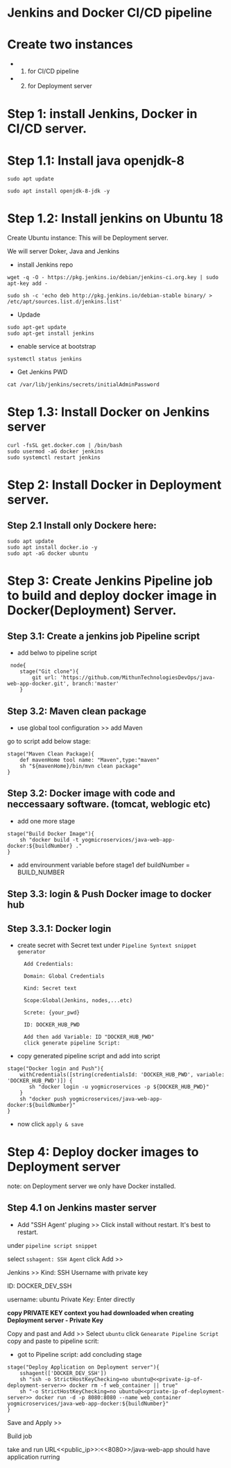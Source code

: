 # Jenkins and Docker CI/CD pipeline
# Create two instances
 - 1. for CI/CD pipeline
 - 2. for Deployment server
# Step 1: install Jenkins, Docker in CI/CD server.

# Step 1.1: Install java openjdk-8
```
sudo apt update

sudo apt install openjdk-8-jdk -y
```

# Step 1.2: Install jenkins on Ubuntu 18

Create Ubuntu instance: This will be Deployment server.

We will server Doker, Java and Jenkins

- install Jenkins repo

```
wget -q -O - https://pkg.jenkins.io/debian/jenkins-ci.org.key | sudo apt-key add -

sudo sh -c 'echo deb http://pkg.jenkins.io/debian-stable binary/ > /etc/apt/sources.list.d/jenkins.list'
```
 - Updade
 ```
sudo apt-get update
sudo apt-get install jenkins
```

- enable service at bootstrap
```
systemctl status jenkins
```
- Get Jenkins PWD
```
cat /var/lib/jenkins/secrets/initialAdminPassword
```

# Step 1.3: Install Docker on Jenkins server
```
curl -fsSL get.docker.com | /bin/bash
sudo usermod -aG docker jenkins
sudo systemctl restart jenkins
```

# Step 2: Install Docker in Deployment server.

## Step 2.1 Install only Dockere  here:

```
sudo apt update
sudo apt install docker.io -y
sudo apt -aG docker ubuntu
```

# Step 3: Create Jenkins Pipeline job to build and deploy docker image in Docker(Deployment) Server. 

## Step 3.1: Create a jenkins job Pipeline script

- add belwo to pipeline script
```
 node{
    stage("Git clone"){
        git url: 'https://github.com/MithunTechnologiesDevOps/java-web-app-docker.git', branch:'master'
    }
```
## Step 3.2: Maven clean package
- use global tool configuration >> add Maven

go to script add below stage:
```
stage("Maven Clean Package){
    def mavenHome tool name: "Maven",type:"maven"
    sh "${mavenHome}/bin/mvn clean package"
}
```
## Step 3.2: Docker image with code and neccessaary software. (tomcat, weblogic etc)
- add one more stage
```
stage("Build Docker Image"){
    sh "docker build -t yogmicroservices/java-web-app-docker:${buildNumber} ."
}
```
- add envirounment variable before stage1
def buildNumber = BUILD_NUMBER

## Step 3.3: login & Push Docker image to docker hub
## Step 3.3.1: Docker login

- create secret with Secret text under ``Pipeline Syntext snippet generator`` 

        Add Credentials:

        Domain: Global Credentials 

        Kind: Secret text

        Scope:Global(Jenkins, nodes,...etc)

        Screte: {your_pwd}

        ID: DOCKER_HUB_PWD

        Add then add Variable: ID "DOCKER_HUB_PWD"
        click generate pipeline Script:

- copy generated pipeline script and add into script

```
stage("Docker login and Push"){
    withCredentials([string(credentialsId: 'DOCKER_HUB_PWD', variable: 'DOCKER_HUB_PWD')]) {
       sh "docker login -u yogmicroservices -p ${DOCKER_HUB_PWD}" 
    }
    sh "docker push yogmicroservices/java-web-app-docker:${buildNumber}"
}
```
- now click ``apply & save``

# Step 4: Deploy docker images to Deployment server
note: on Deployment server we only have Docker installed.

## Step 4.1 on Jenkins master server
- Add "SSH Agent' pluging >> Click install without restart. It's best to restart.

under ``pipeline script snippet``

select ``sshagent: SSH Agent`` click Add >> 

Jenkins >> Kind: SSH Username with private key

ID: DOCKER_DEV_SSH

username: ubuntu
Private Key: Enter directly

**copy PRIVATE KEY context you had downloaded when creating Deployment server - Private Key**

Copy and past and Add >> Select ``ubuntu`` click ``Genearate Pipeline Script`` copy and paste to pipeline scrit: 


- got to Pipeline script: add concluding stage

```
stage("Deploy Application on Deployment server"){
    sshagent(['DOCKER_DEV_SSH'])
    sh "ssh -o StrictHostKeyChecking=no ubuntu@<<private-ip-of-deployment-server>> docker rm -f web_container || true"
    sh "-o StrictHostKeyChecking=no ubuntu@<<private-ip-of-deployment-server>> docker run -d -p 8080:8080 --name web_container yogmicroservices/java-web-app-docker:${buildNumber}"
}
```
Save and Apply >>

Build job

take and run URL<<public_ip>>:<<8080>>/java-web-app should have application rurring 